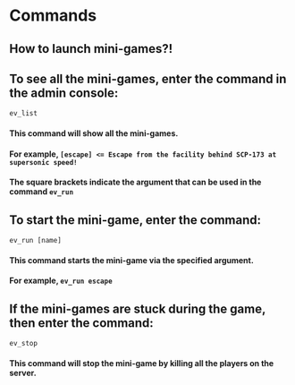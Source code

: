 # Commands
## How to launch mini-games?!

## To see all the mini-games, enter the command in the admin console:
``ev_list``
#### This command will show all the mini-games.
#### For example, ``[escape] <= Escape from the facility behind SCP-173 at supersonic speed!``
#### The square brackets indicate the argument that can be used in the command ``ev_run``

## To start the mini-game, enter the command:
``ev_run [name]``
#### This command starts the mini-game via the specified argument.
#### For example, ``ev_run escape``

## If the mini-games are stuck during the game, then enter the command:
``ev_stop``
#### This command will stop the mini-game by killing all the players on the server.

